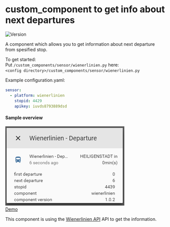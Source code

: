 # custom_component to get info about next departures
![Version](https://img.shields.io/badge/version-1.0.2-green.svg?style=for-the-badge)

A component which allows you to get information about next departure from spesified stop. 

To get started:   
Put `/custom_components/sensor/wienerlinien.py` here:  
`<config directory>/custom_components/sensor/wienerlinien.py`  


Example configuration.yaml:  
```yaml
sensor:
  - platform: wienerlinien
    stopid: 4429
    apikey: iuvds8793889dsd
```
 #### Sample overview
![Sample overview](overview.png)  
[Demo](https://ha-test-wienerlinien.halfdecent.io)

This component is using the [Wienerlinien API](http://www.wienerlinien.at) API to get the information.